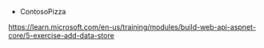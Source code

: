 - ContosoPizza

https://learn.microsoft.com/en-us/training/modules/build-web-api-aspnet-core/5-exercise-add-data-store